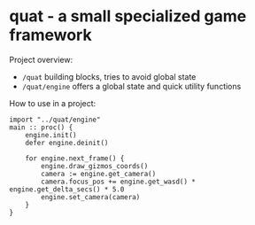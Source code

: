 # quat - a small specialized game framework

Project overview:

- `/quat` building blocks, tries to avoid global state
- `/quat/engine` offers a global state and quick utility functions

How to use in a project:

```odin
import "../quat/engine"
main :: proc() {
    engine.init()
    defer engine.deinit()

    for engine.next_frame() {
        engine.draw_gizmos_coords()
        camera := engine.get_camera()
    	camera.focus_pos += engine.get_wasd() * engine.get_delta_secs() * 5.0
    	engine.set_camera(camera)
    }
}
```
